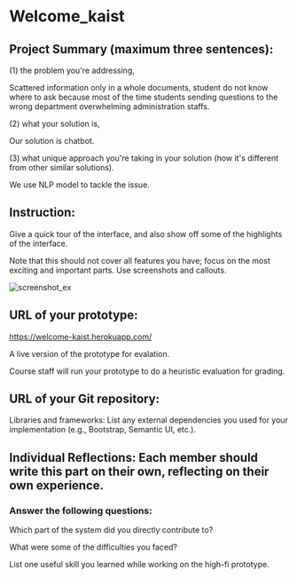 # Welcome_kaist

## Project Summary (maximum three sentences): 

(1) the problem you're addressing, 

Scattered information only in a whole documents, student do not know where to ask because most of the time students sending questions to the wrong department overwhelming administration staffs.

(2) what your solution is, 

Our solution is chatbot.

(3) what unique approach you're taking in your solution (how it's different from other similar solutions). 

We use NLP model to tackle the issue.


## Instruction: 

Give a quick tour of the interface, and also show off some of the highlights of the interface. 

Note that this should not cover all features you have; focus on the most exciting and important parts. Use screenshots and callouts.

![screenshot_ex](https://ibb.co/rdDY2ps)

## URL of your prototype: 

https://welcome-kaist.herokuapp.com/

A live version of the prototype for evalation. 

Course staff will run your prototype to do a heuristic evaluation for grading.

## URL of your Git repository: 

Libraries and frameworks: List any external dependencies you used for your implementation (e.g., Bootstrap, Semantic UI, etc.).


## Individual Reflections: Each member should write this part on their own, reflecting on their own experience. 

### Answer the following questions:

Which part of the system did you directly contribute to?

What were some of the difficulties you faced?

List one useful skill you learned while working on the high-fi prototype.
